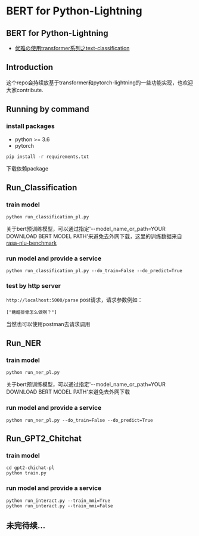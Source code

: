 # BERT for Python-Lightning
## BERT for Python-Lightning
- [优雅の使用transformer系列之text-classification](https://www.jianshu.com/p/37346c8873bb)

## Introduction
这个repo会持续放基于transformer和pytorch-lightning的一些功能实现，也欢迎大家contribute.

## Running by command
### install packages
 - python >= 3.6
 - pytorch
```
pip install -r requirements.txt
```
下载依赖package

## Run_Classification
### train model
```
python run_classification_pl.py
```
关于bert预训练模型，可以通过指定'--model_name_or_path=YOUR DOWNLOAD BERT MODEL PATH'来避免去外网下载，这里的训练数据来自[rasa-nlu-benchmark](https://github.com/nghuyong/rasa-nlu-benchmark)

### run model and provide a service
```
python run_classification_pl.py --do_train=False --do_predict=True
```

### test by http server
`http://localhost:5000/parse` post请求，请求参数例如：
```
["糖醋排骨怎么做啊？"]
```
当然也可以使用postman去请求调用

## Run_NER
### train model
```
python run_ner_pl.py
```
关于bert预训练模型，可以通过指定'--model_name_or_path=YOUR DOWNLOAD BERT MODEL PATH'来避免去外网下载

### run model and provide a service
```
python run_ner_pl.py --do_train=False --do_predict=True
```

## Run_GPT2_Chitchat
### train model
```
cd gpt2-chichat-pl
python train.py
```

### run model and provide a service
```
python run_interact.py --train_mmi=True
python run_interact.py --train_mmi=False
```

## 未完待续...
